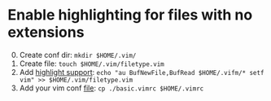 
# Enable highlighting for files with no extensions
    
0. Create conf dir: `mkdir $HOME/.vim/`
1. Create file: `touch $HOME/.vim/filetype.vim`
2. Add [highlight support][1]: `echo "au BufNewFile,BufRead $HOME/.vifm/* setf vim" >> $HOME/.vim/filetype.vim`
3. Add your vim conf [file][2]: `cp ./basic.vimrc $HOME/.vimrc` 


[1]: https://bradmontgomery.net/blog/vim-syntax-highlighting-for-apache-config-files/
[2]: https://www.fullstackpython.com/vim.html
